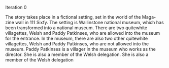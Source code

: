 



Iteration 0


The story takes place in a fictional setting, set in the world of the Maga- zine wall in 111 Sixfy.
The setting is Wallinstone national museum, which has been transformed into a national museum.
There are two quitewhite villagettes, Welsh and Paddy Patkinses, who are allowed into the museum for the entrance.
In the museum, there are also two other quitewhite villagettes, Welsh and Paddy Patkinses, who are not allowed into the museum.
Paddy Patkinses is a villager in the museum who works as the director. She is also a member of the Welsh delegation. She is also a member of the Welsh delegation
